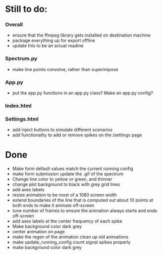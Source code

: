 # Still to do: 
### Overall
- ensure that the ffmpeg library gets installed on destination machine
- package everything up for export offline
- update this to be an actual readme

### Spectrum.py
- make line points convolve, rather than superimpose

### App.py
- put the app.py functions in an app.py class? Make an app.py config? 

### Index.html

### Settings.html
- add inject buttons to simulate different scenarios
- add functionality to add or remove spikes on the /settings page


# Done
- Make form default values match the current running config
- make form submission update the .gif of the spectrum
- Change line color to yellow or green, and thinner
- change plot background to black with grey grid lines
- add axes labels
- resize animation to be most of a 1080 screen width
- extend boundaries of the line that is computed out about 10 points at both ends to make it animate off-screen
- tune number of frames to ensure the animation always starts and ends off-screen
- add axes labels at the center frequency of each spike
- Make background color dark grey
- center animation on page
- make the regen of the animation clean up old animations
- make update_running_config count signal spikes properly
- make background color dark grey